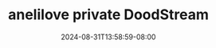 --- 
title: "anelilove private  DoodStream"
description: "nonton bokeh anelilove private  DoodStream doodstream full vidio terbaru"
date: 2024-08-31T13:58:59-08:00
file_code: "rcd3j4jax2be"
draft: false
cover: "2m8vko0ra1j0wi25.jpg"
tags: ["anelilove", "private", "DoodStream", "bokep-indo", "bokep-viral", "bokep-ig"]
length: 2719
fld_id: "1483141"
foldername: "Anelilove"
categories: ["Anelilove"]
views: 0
---